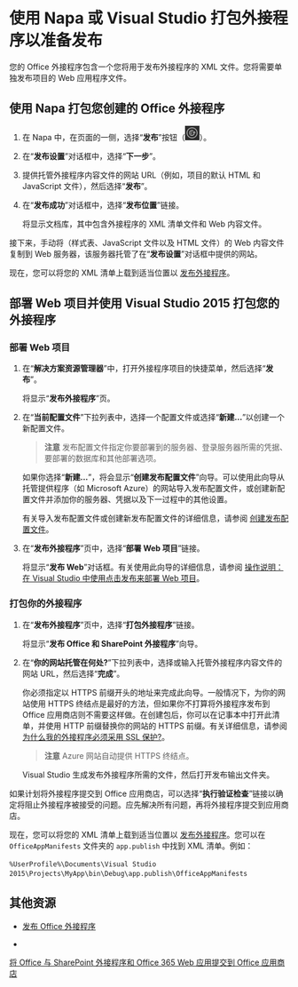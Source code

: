 
# <a name="package-your-add-in-using-napa-or-visual-studio-to-prepare-for-publishing"></a>使用 Napa 或 Visual Studio 打包外接程序以准备发布

您的 Office 外接程序包含一个您将用于发布外接程序的 XML 文件。您将需要单独发布项目的 Web 应用程序文件。

## <a name="package-an-office-add-in-that-you-create-by-using-napa"></a>使用 Napa 打包您创建的 Office 外接程序



1. 在 Napa 中，在页面的一侧，选择“**发布**”按钮（![发布按钮](../../images/Apps_NAPA_Publish.png)）。
    
2. 在“**发布设置**”对话框中，选择“**下一步**”。
    
3. 提供托管外接程序内容文件的网站 URL（例如，项目的默认 HTML 和 JavaScript 文件），然后选择“**发布**”。
    
4. 在“**发布成功**”对话框中，选择“**发布位置**”链接。
    
    将显示文档库，其中包含外接程序的 XML 清单文件和 Web 内容文件。 
    
接下来，手动将（样式表、JavaScript 文件以及 HTML 文件）的 Web 内容文件复制到 Web 服务器，该服务器托管了在“**发布设置**”对话框中提供的网站。

现在，您可以将您的 XML 清单上载到适当位置以 [发布外接程序](../publish/publish.md)。 


## <a name="deploy-your-web-project-and-package-your-add-in-by-using-visual-studio-2015"></a>部署 Web 项目并使用 Visual Studio 2015 打包您的外接程序



### <a name="to-deploy-your-web-project"></a>部署 Web 项目


1. 在“**解决方案资源管理器**”中，打开外接程序项目的快捷菜单，然后选择“**发布**”。
    
    将显示“**发布外接程序**”页。
    
2. 在“**当前配置文件**”下拉列表中，选择一个配置文件或选择“**新建…**”以创建一个新配置文件。
    
     >**注意**  发布配置文件指定你要部署到的服务器、登录服务器所需的凭据、要部署的数据库和其他部署选项。

    如果你选择“**新建...**”，将会显示“**创建发布配置文件**”向导。可以使用此向导从托管提供程序（如 Microsoft Azure）的网站导入发布配置文件，或创建新配置文件并添加你的服务器、凭据以及下一过程中的其他设置。
    
    有关导入发布配置文件或创建新发布配置文件的详细信息，请参阅 [创建发布配置文件](http://msdn.microsoft.com/en-us/library/dd465337.aspx#creating_a_profile)。
    
3. 在“**发布外接程序**”页中，选择“**部署 Web 项目**”链接。
    
    将显示“**发布 Web**”对话框。有关使用此向导的详细信息，请参阅 [操作说明：在 Visual Studio 中使用点击发布来部署 Web 项目](http://msdn.microsoft.com/en-us/library/dd465337.aspx)。
    

### <a name="to-package-your-add-in"></a>打包你的外接程序


1. 在“**发布外接程序**”页中，选择“**打包外接程序**”链接。
    
    将显示“**发布 Office 和 SharePoint 外接程序**”向导。
    
2. 在“**你的网站托管在何处?**”下拉列表中，选择或输入托管外接程序内容文件的网站 URL，然后选择“**完成**”。
    
    你必须指定以 HTTPS 前缀开头的地址来完成此向导。一般情况下，为你的网站使用 HTTPS 终结点是最好的方法，但如果你不打算将外接程序发布到 Office 应用商店则不需要这样做。在创建包后，你可以在记事本中打开此清单，并使用 HTTP 前缀替换你的网站的 HTTPS 前缀。有关详细信息，请参阅 [为什么我的外接程序必须采用 SSL 保护?](http://msdn.microsoft.com/en-us/library/jj591603#bk_q7)。 
    
     >**注意**  Azure 网站自动提供 HTTPS 终结点。

    Visual Studio 生成发布外接程序所需的文件，然后打开发布输出文件夹。 
    
如果计划将外接程序提交到 Office 应用商店，可以选择“**执行验证检查**”链接以确定将阻止外接程序被接受的问题。应先解决所有问题，再将外接程序提交到应用商店。

现在，您可以将您的 XML 清单上载到适当位置以 [发布外接程序](../publish/publish.md)。您可以在  `OfficeAppManifests` 文件夹的 `app.publish` 中找到 XML 清单。例如：

 `%UserProfile%\Documents\Visual Studio 2015\Projects\MyApp\bin\Debug\app.publish\OfficeAppManifests`


## <a name="additional-resources"></a>其他资源



- [发布 Office 外接程序](../publish/publish.md)
    
- 

  [将 Office 与 SharePoint 外接程序和 Office 365 Web 应用提交到 Office 应用商店](http://msdn.microsoft.com/library/ff075782-1303-4517-91cc-b3d730e9b9ae%28Office.15%29.aspx)
    
